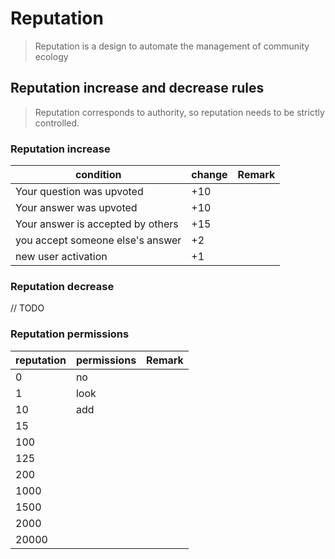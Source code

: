 ---
---

# Reputation
> Reputation is a design to automate the management of community ecology

## Reputation increase and decrease rules

> Reputation corresponds to authority, so reputation needs to be strictly controlled.

### Reputation increase
| condition                         | change | Remark |
| --------------------------------- | ------ | ------ |
| Your question was upvoted         | +10    |        |
| Your answer was upvoted           | +10    |        |
| Your answer is accepted by others | +15    |        |
| you accept someone else's answer  | +2     |        |
| new user activation               | +1     |        |

### Reputation decrease
// TODO

### Reputation permissions

| reputation | permissions | Remark |
| ---------- | ----------- | ------ |
| 0          | no          |        |
| 1          | look        |        |
| 10         | add         |        |
| 15         |             |        |
| 100        |             |        |
| 125        |             |        |
| 200        |             |        |
| 1000       |             |        |
| 1500       |             |        |
| 2000       |             |        |
| 20000      |             |        |